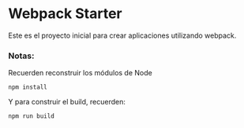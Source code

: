 # Webpack Starter

Este es el proyecto inicial para crear aplicaciones utilizando webpack.

### Notas:
Recuerden reconstruir los módulos de Node
```
npm install
````

Y para construir el build, recuerden:
```
npm run build
```